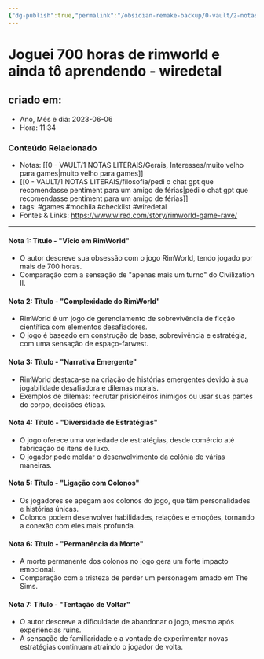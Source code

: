 ```yaml
---
{"dg-publish":true,"permalink":"/obsidian-remake-backup/0-vault/2-notas-permanentes/joguei-700-horas-de-rimworld-e-ainda-to-aprendendo-wiredetal/","tags":["permanente","games","mochila","checklist","wiredetal"],"dgHomeLink":true,"dgShowLocalGraph":true,"dgShowFileTree":true,"dgEnableSearch":true,"noteIcon":""}
---
```


# Joguei 700 horas de rimworld e ainda tô aprendendo - wiredetal

## criado em: 
-  Ano, Mês e dia: 2023-06-06
- Hora: 11:34

### Conteúdo Relacionado
- Notas: [[0 - VAULT/1 NOTAS LITERAIS/Gerais, Interesses/muito velho para games\|muito velho para games]]
- [[0 - VAULT/1 NOTAS LITERAIS/filosofia/pedi o chat gpt que recomendasse pentiment para um amigo de férias\|pedi o chat gpt que recomendasse pentiment para um amigo de férias]]
- tags: #games #mochila #checklist #wiredetal 
- Fontes & Links: https://www.wired.com/story/rimworld-game-rave/ 
---

#### Nota 1: Título - "Vício em RimWorld"
   - O autor descreve sua obsessão com o jogo RimWorld, tendo jogado por mais de 700 horas.
   - Comparação com a sensação de "apenas mais um turno" do Civilization II.

#### Nota 2: Título - "Complexidade do RimWorld"
   - RimWorld é um jogo de gerenciamento de sobrevivência de ficção científica com elementos desafiadores.
   - O jogo é baseado em construção de base, sobrevivência e estratégia, com uma sensação de espaço-farwest.

#### Nota 3: Título - "Narrativa Emergente"
   - RimWorld destaca-se na criação de histórias emergentes devido à sua jogabilidade desafiadora e dilemas morais.
   - Exemplos de dilemas: recrutar prisioneiros inimigos ou usar suas partes do corpo, decisões éticas.

#### Nota 4: Título - "Diversidade de Estratégias"
   - O jogo oferece uma variedade de estratégias, desde comércio até fabricação de itens de luxo.
   - O jogador pode moldar o desenvolvimento da colônia de várias maneiras.

#### Nota 5: Título - "Ligação com Colonos"
   - Os jogadores se apegam aos colonos do jogo, que têm personalidades e histórias únicas.
   - Colonos podem desenvolver habilidades, relações e emoções, tornando a conexão com eles mais profunda.

#### Nota 6: Título - "Permanência da Morte"
   - A morte permanente dos colonos no jogo gera um forte impacto emocional.
   - Comparação com a tristeza de perder um personagem amado em The Sims.

#### Nota 7: Título - "Tentação de Voltar"
   - O autor descreve a dificuldade de abandonar o jogo, mesmo após experiências ruins.
   - A sensação de familiaridade e a vontade de experimentar novas estratégias continuam atraindo o jogador de volta.
